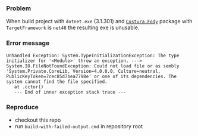 ### Problem

When build project with `dotnet.exe` (3.1.301) and [`Costura.Fody`](https://github.com/Fody/Costura) package with `TargetFramework` is `net48` the resulting exe is unusable.

### Error message

    Unhandled Exception: System.TypeInitializationException: The type initializer for '<Module>' threw an exception. ---> System.IO.FileNotFoundException: Could not load file or as sembly 'System.Private.CoreLib, Version=4.0.0.0, Culture=neutral, PublicKeyToken=7cec85d7bea7798e' or one of its dependencies. The system cannot find the file specified.
       at .cctor()
       --- End of inner exception stack trace ---

### Reproduce

- checkout this repo
- run `build-with-failed-output.cmd` in repository root